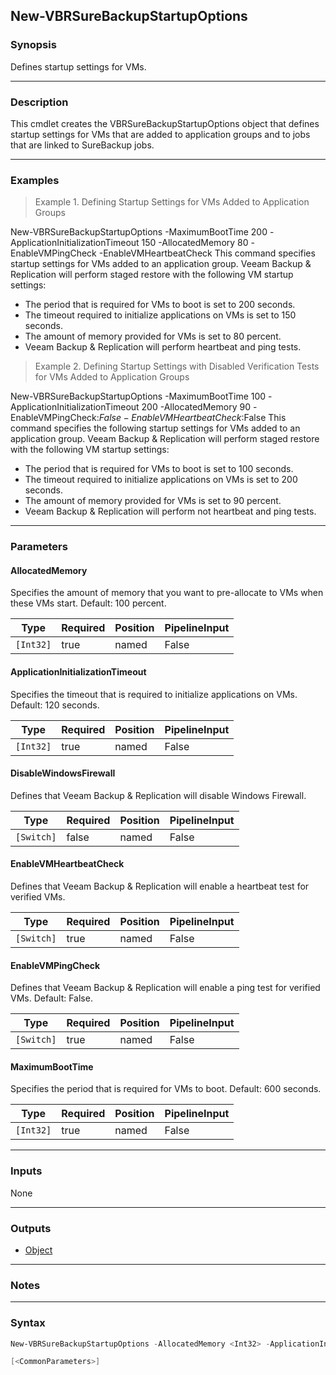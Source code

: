 New-VBRSureBackupStartupOptions
-------------------------------

### Synopsis
Defines startup settings for VMs.

---

### Description

This cmdlet creates the VBRSureBackupStartupOptions object that defines startup settings for VMs that are added to application groups and to jobs that are linked to SureBackup jobs.

---

### Examples
> Example 1. Defining Startup Settings for VMs Added to Application Groups

New-VBRSureBackupStartupOptions -MaximumBootTime 200 -ApplicationInitializationTimeout 150 -AllocatedMemory 80 -EnableVMPingCheck -EnableVMHeartbeatCheck
This command specifies startup settings for VMs added to an application group. Veeam Backup & Replication will perform staged restore with the following VM startup settings:
- The period that is required for VMs to boot is set to 200 seconds.
- The timeout required to initialize applications on VMs is set to 150 seconds.
- The amount of memory provided for VMs is set to 80 percent.
- Veeam Backup & Replication will perform heartbeat and ping tests.
> Example 2. Defining Startup Settings with Disabled Verification Tests for VMs Added to Application Groups

New-VBRSureBackupStartupOptions -MaximumBootTime 100 -ApplicationInitializationTimeout 200 -AllocatedMemory 90 -EnableVMPingCheck:$False -EnableVMHeartbeatCheck:$False
This command specifies the following startup settings for VMs added to an application group. Veeam Backup & Replication will perform staged restore with the following VM startup settings:
- The period that is required for VMs to boot is set to 100 seconds.
- The timeout required to initialize applications on VMs is set to 200 seconds.
- The amount of memory provided for VMs is set to 90 percent.
- Veeam Backup & Replication will perform not heartbeat and ping tests.

---

### Parameters
#### **AllocatedMemory**
Specifies the amount of memory that you want to pre-allocate to VMs when these VMs start.
Default: 100 percent.

|Type     |Required|Position|PipelineInput|
|---------|--------|--------|-------------|
|`[Int32]`|true    |named   |False        |

#### **ApplicationInitializationTimeout**
Specifies the timeout that is required to initialize applications on VMs.
Default: 120 seconds.

|Type     |Required|Position|PipelineInput|
|---------|--------|--------|-------------|
|`[Int32]`|true    |named   |False        |

#### **DisableWindowsFirewall**
Defines that Veeam Backup & Replication will disable Windows Firewall.

|Type      |Required|Position|PipelineInput|
|----------|--------|--------|-------------|
|`[Switch]`|false   |named   |False        |

#### **EnableVMHeartbeatCheck**
Defines that Veeam Backup & Replication will enable a heartbeat test for verified VMs.

|Type      |Required|Position|PipelineInput|
|----------|--------|--------|-------------|
|`[Switch]`|true    |named   |False        |

#### **EnableVMPingCheck**
Defines that Veeam Backup & Replication will enable a ping test for verified VMs.
Default: False.

|Type      |Required|Position|PipelineInput|
|----------|--------|--------|-------------|
|`[Switch]`|true    |named   |False        |

#### **MaximumBootTime**
Specifies the period that is required for VMs to boot.
Default: 600 seconds.

|Type     |Required|Position|PipelineInput|
|---------|--------|--------|-------------|
|`[Int32]`|true    |named   |False        |

---

### Inputs
None

---

### Outputs
* [Object](https://learn.microsoft.com/en-us/dotnet/api/System.Object)

---

### Notes

---

### Syntax
```PowerShell
New-VBRSureBackupStartupOptions -AllocatedMemory <Int32> -ApplicationInitializationTimeout <Int32> [-DisableWindowsFirewall] -EnableVMHeartbeatCheck -EnableVMPingCheck -MaximumBootTime <Int32> 
```
```PowerShell
[<CommonParameters>]
```
